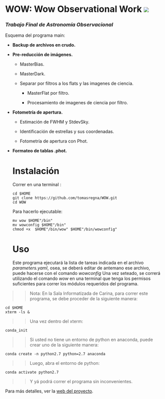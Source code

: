 # WOW: Wow Observational Work ![](http://carina.fcaglp.unlp.edu.ar/~guevaran/wow/wowlogo4.png)
### _Trabajo Final de Astronomía Observacional_

Esquema del programa main:


* **Backup de archivos en crudo.**

* **Pre-reducción de imágenes.**

  + MasterBias.

  + MasterDark.

  + Separar por filtros a los flats y las imagenes de ciencia.
  
    - MasterFlat por filtro.

    - Procesamiento de imagenes de ciencia por filtro.

* **Fotometría de apertura.**
  
  + Estimación de FWHM y StdevSky.
  
  + Identificación de estrellas y sus coordenadas.
  
  + Fotometría de apertura con Phot.

* **Formateo de tablas .phot.**
  
  
  
  # Instalación
  
  Correr en una terminal :
  ```
  cd $HOME
  git clone https://github.com/tomasregna/WOW.git
  cd WOW
  ```
  Para hacerlo ejecutable:
  ```
  mv wow $HOME"/bin"
  mv wowconfig $HOME"/bin"
  chmod +x  $HOME"/bin/wow" $HOME"/bin/wowconfig"
  ```
  
  # Uso
  
  Este programa ejecutará la lista de tareas indicada en el archivo _parameters.yaml_, osea, se deberá editar de antemano ese archivo, puede hacerse con el comando *wowconfig*
 Una vez seteado, se correrá utilizando el comando *wow* en una terminal que tenga los permisos suficientes para correr los módulos requeridos del programa.
 
 >> Nota: En la Sala Informatizada de Carina, para correr este programa, se debe proceder de la siguiente manera:
 ```
 cd $HOME
 xterm -ls &
 ```
 >> Una vez dentro del xterm:
 ```
 conda_init
 ```
 >> Si usted no tiene un entorno de python en anaconda, puede crear uno de la siguiente manera:
 ```
 conda create -n python2.7 python=2.7 anaconda
 ```
 >> Luego, abra el entorno de python:
 ```
 conda activate python2.7
 ```
 >> Y yá podrá correr el programa sin inconvenientes.
 
 
Para más detalles, ver la [web del proyecto](http://carina.fcaglp.unlp.edu.ar/~guevaran/wow/md_README.html).

